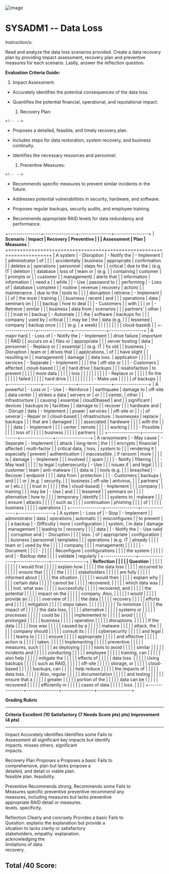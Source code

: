 ![image](https://github.com/user-attachments/assets/33f5ba9e-fb3e-4bc2-8eaf-8904a97b544a)


# SYSADM1 -- Data Loss

Instruction/s:

Read and analyze the data loss scenarios provided. Create a data
recovery plan by providing impact assessment, recovery plan and
preventive measures for each scenario. Lastly, answer the reflection
question.

**Evaluation Criteria Guide:**

1.  Impact Assessment:

-   Accurately identifies the potential consequences of the data loss.

-   Quantifies the potential financial, operational, and reputational
    impact.

    1.  Recovery Plan:

```{=html}
<!-- -->
```
-   Proposes a detailed, feasible, and timely recovery plan.

-   Includes steps for data restoration, system recovery, and business
    continuity.

-   Identifies the necessary resources and personnel.

    1.  Preventive Measures:

```{=html}
<!-- -->
```
-   Recommends specific measures to prevent similar incidents in the
    future.

-   Addresses potential vulnerabilities in security, hardware, and
    software.

-   Proposes regular backups, security audits, and employee training.

-   Recommends appropriate RAID levels for data redundancy and
    performance.

+----------------+----------------+----------------+-----------------+
| **Scenario**   | **Impact       | **Recovery     | **Preventive    |
|                | Assessment**   | Plan**         | Measures**      |
+================+================+================+=================+
| A system       | -   Disruption | -   Notify the | -   Implement   |
| administrator  |     of         |                |                 |
| accidentally   |     business   |    appropriate |    confirmation |
| deletes a      |     operations |     personnel  |     steps for   |
| critical       |     due to the |     (e.g. IT   |     deletion    |
| database       |     loss of    |     team or    |     (e.g.       |
| containing     |     customer   |                |     prompts or  |
| customer       |                |    management) |     alerts that |
| information    |    information |                |     need a      |
| while          |                | -   Use        |     password to |
| performing     | -   Loss of    |     database   |     complete    |
| routine        |     revenue    |     recovery   |     action)     |
| maintenance.   |     due to the |     tools to   |                 |
|                |     disruption |     retrieve   | -   Implement   |
|                |     of         |     the most   |     training    |
|                |     business   |     recent     |     and         |
|                |     operations |     data       |     seminars on |
|                |                |     backup     |     how to deal |
|                | -   Customers  |                |     with        |
|                |     or         | -   Retrieve   |     similar     |
|                |     business   |     data from  |     scenarios   |
|                |     partners\' |     other      |                 |
|                |     trust in   |     backup     | -   Automate    |
|                |     the        |     software   |     backups for |
|                |     company    |     used by    |     critical    |
|                |     may be     |     the        |     data (e.g.  |
|                |     lessened   |     company    |     backup once |
|                |                |     (e.g.      |     a week)     |
|                |                |                |                 |
|                |                |   cloud-based) |                 |
+----------------+----------------+----------------+-----------------+
| A major hard   | -   Loss of    | -   Notify the | -   Implement   |
| drive failure  |     important  |                |     RAID        |
| occurs on a    |     files or   |    appropriate |                 |
| server hosting |     data       |     personnel  | -   Replace or  |
| essential      |                |     (e.g. IT   |     fix old     |
| business       | -   Disruption |     team or    |     drives that |
| applications,  |     of         |                |     have slight |
| resulting in   |                |    management) |     damage      |
| data loss.     |    application |                |                 |
|                |     services   | -   Separate   | -   Implement   |
|                |                |     the        |     off-site or |
|                | -   Customers  |     affected   |     cloud-based |
|                |     d          |     hard drive |     backups     |
|                | issatisfaction |     to prevent |                 |
|                |                |     more data  |                 |
|                |                |     loss       |                 |
|                |                |                |                 |
|                |                | -   Replace or |                 |
|                |                |     fix the    |                 |
|                |                |     failed     |                 |
|                |                |     hard drive |                 |
|                |                |                |                 |
|                |                | -   Make use   |                 |
|                |                |     of backups |                 |
+----------------+----------------+----------------+-----------------+
| A powerful     | -   Loss or    | -   Use        | -   Reinforce   |
| earthquake     |     damage to  |     off-site   |     data center |
| strikes a data |     servers or |     or         |                 |
| center,        |     other      |                |  infrastructure |
| causing        |     essential  |    cloud0based |     and         |
| significant    |     devices    |     backups to |     facilities  |
| damage to      |                |     recover    |                 |
| hardware and   | -   Disrupt    |     data       | -   Implement   |
| power          |     services   |                |     off-site or |
| i              |     of several | -   Repair or  |     cloud-based |
| nfrastructure. |     businesses |     replace    |     backups     |
|                |     that are   |     damaged    |                 |
|                |     associated |     hardware   |                 |
|                |     with the   |                |                 |
|                |     data       | -   Implement  |                 |
|                |     center     |     remote     |                 |
|                |                |     working    |                 |
|                | -   Possible   |                |                 |
|                |     loss of    |                |                 |
|                |     business   |                |                 |
|                |     partners   |                |                 |
+----------------+----------------+----------------+-----------------+
| A ransomware   | -   May cause  | -   Separate   | -   Implement   |
| attack         |     long-term  |     the        |                 |
| encrypts       |     financial  |     affected   |    multi-factor |
| critical data, |     loss,      |     system to  |                 |
| rendering it   |     especially |     prevent    |  authentication |
| inaccessible.  |     if ransom  |     more       |                 |
|                |     is         |     damage     | -   Implement   |
|                |     involved   |                |     spam        |
|                |                | -   Notify     |     filtering   |
|                | -   May lead   |                |                 |
|                |     to legal   |  cybersecurity | -   Use         |
|                |     issues if  |     and legal  |                 |
|                |     customer   |     team       |    anti-malware |
|                |     data is    |                |     tools (e.g. |
|                |     breached   | -   Recover    |     endpoint    |
|                |                |     data from  |     protection  |
|                | -   Customers  |     backups    |     and         |
|                |     or         |     (e.g.      |     security,   |
|                |     business   |     off-site   |     antivirus,  |
|                |     partners\' |     or         |     etc.)       |
|                |     trust in   |                |                 |
|                |     the        |   cloud-based) | -   Implement   |
|                |     company    |                |     training    |
|                |     may be     | -   Use        |     and         |
|                |     lessened   |                |     seminars on |
|                |                |    alternative |     how to      |
|                |                |     temporary  |     identify    |
|                |                |     systems to |     malware     |
|                |                |     ensure     |     attacks     |
|                |                |                |     such as     |
|                |                |   continuation |     phishing    |
|                |                |     of         |                 |
|                |                |     business   |                 |
|                |                |     operations |                 |
+----------------+----------------+----------------+-----------------+
| A system       | -   Loss of    | -   Stop       | -   Implement   |
| administrator  |     data       |     operations |     automatic   |
| misconfigures  |                |     to prevent |                 |
| a backup       | -   Difficulty |     more       |   configuration |
| system,        |     in data    |     damage     |     management  |
| leading to     |     recovery   |                |                 |
| data           |                | -   Notify the | -   Use valid   |
| corruption and | -   Disruption |                |                 |
| loss.          |     of         |    appropriate |   configuration |
|                |     business   |     personnel  |     templates   |
|                |     operations |     (e.g. IT   |     already     |
|                |                |     team or    |     used by the |
|                |                |                |     company     |
|                |                |    management) |                 |
|                |                |                | -   Document    |
|                |                | -              |                 |
|                |                |    Reconfigure |  configurations |
|                |                |     the system |                 |
|                |                |     and        | -   Backup data |
|                |                |     validate   |     regularly   |
+----------------+----------------+----------------+-----------------+
| **Reflection   |                |                |                 |
| Question**     |                |                |                 |
|                |                |                |                 |
| I would first  |                |                |                 |
| explain how    |                |                |                 |
| the data loss  |                |                |                 |
| occurred to    |                |                |                 |
| ensure that    |                |                |                 |
| the            |                |                |                 |
| stakeholders   |                |                |                 |
| are fully      |                |                |                 |
| informed about |                |                |                 |
| the situation. |                |                |                 |
| I would then   |                |                |                 |
| explain why    |                |                |                 |
| certain data   |                |                |                 |
| cannot be      |                |                |                 |
| recovered,     |                |                |                 |
| which data was |                |                |                 |
| lost, what was |                |                |                 |
| successfully   |                |                |                 |
| recovered, and |                |                |                 |
| the potential  |                |                |                 |
| impact on the  |                |                |                 |
| company. Also, |                |                |                 |
| I would        |                |                |                 |
| provide an     |                |                |                 |
| overview of    |                |                |                 |
| the data       |                |                |                 |
| recovery       |                |                |                 |
| efforts and    |                |                |                 |
| mitigation     |                |                |                 |
| steps taken.   |                |                |                 |
|                |                |                |                 |
| To minimize    |                |                |                 |
| the impact of  |                |                |                 |
| the data loss, |                |                |                 |
| alternative    |                |                |                 |
| systems or     |                |                |                 |
| processes      |                |                |                 |
| could be       |                |                |                 |
| implemented to |                |                |                 |
| avoid          |                |                |                 |
| prolonged      |                |                |                 |
| business       |                |                |                 |
| operation      |                |                |                 |
| disruptions.   |                |                |                 |
| If the data    |                |                |                 |
| loss was       |                |                |                 |
| caused by a    |                |                |                 |
| malware        |                |                |                 |
| attack, the    |                |                |                 |
| company should |                |                |                 |
| consult its    |                |                |                 |
| cybersecurity  |                |                |                 |
| and legal      |                |                |                 |
| teams to       |                |                |                 |
| ensure         |                |                |                 |
| appropriate    |                |                |                 |
| and effective  |                |                |                 |
| action is      |                |                |                 |
| taken.         |                |                |                 |
| Implementing   |                |                |                 |
| preventive     |                |                |                 |
| measures, such |                |                |                 |
| as deploying   |                |                |                 |
| tools to avoid |                |                |                 |
| similar        |                |                |                 |
| incidents and  |                |                |                 |
| conducting     |                |                |                 |
| employee       |                |                |                 |
| training, can  |                |                |                 |
| also help      |                |                |                 |
| mitigate the   |                |                |                 |
| effects of     |                |                |                 |
| data loss.     |                |                |                 |
| Using backups  |                |                |                 |
| such as RAID,  |                |                |                 |
| off-site       |                |                |                 |
| storage, or    |                |                |                 |
| cloud-based    |                |                |                 |
| backups, can   |                |                |                 |
| help reduce    |                |                |                 |
| the impacts of |                |                |                 |
| data loss.     |                |                |                 |
| Also, regular  |                |                |                 |
| documentation  |                |                |                 |
| and testing    |                |                |                 |
| ensure that a  |                |                |                 |
| greater        |                |                |                 |
| portion of the |                |                |                 |
| data can be    |                |                |                 |
| recovered      |                |                |                 |
| efficiently in |                |                |                 |
| cases of data  |                |                |                 |
| loss.          |                |                |                 |
+----------------+----------------+----------------+-----------------+

**Grading Rubric**

  ----------------------------------------------------------------------------------
  **Criteria**   **Excellent (10       **Satisfactory (7  **Needs        **Score**
                 pts)**                pts)**             Improvement (4 
                                                          pts)**         
  -------------- --------------------- ------------------ -------------- -----------
  Impact         Accurately identifies Identifies some    Fails to       
  Assessment     all significant       key impacts but    identify       
                 impacts.              misses others.     significant    
                                                          impacts.       

  Recovery Plan  Proposes a            Proposes a basic   Fails to       
                 comprehensive,        plan but lacks     propose a      
                 detailed, and         detail or          viable plan.   
                 feasible plan.        feasibility.                      

  Preventive     Recommends strong,    Recommends some    Fails to       
  Measures       specific preventive   preventive         recommend any  
                 measures, including   measures but lacks preventive     
                 appropriate RAID      detail or          measures.      
                 levels.               specificity.                      

  Reflection     Clearly and concisely Provides a basic   Fails to       
  Question:      explains the          explanation but    provide a      
                 situation to          lacks clarity or   satisfactory   
                 stakeholders,         empathy.           explanation.   
                 acknowledging the                                       
                 limitations of data                                     
                 recovery.                                               

  **Total                                                                **/40**
  Score:**                                                               
  ----------------------------------------------------------------------------------
